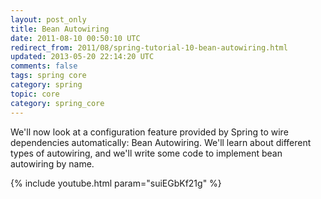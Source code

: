 ```yaml
---           
layout: post_only
title: Bean Autowiring
date: 2011-08-10 00:50:10 UTC
redirect_from: 2011/08/spring-tutorial-10-bean-autowiring.html
updated: 2013-05-20 22:14:20 UTC
comments: false
tags: spring core
category: spring
topic: core
category: spring_core
---
```


We'll now look at a configuration feature provided by Spring to wire dependencies automatically: Bean Autowiring. We'll learn about different types of autowiring, and we'll write some code to implement bean autowiring by name. 

{% include youtube.html param="suiEGbKf21g" %}